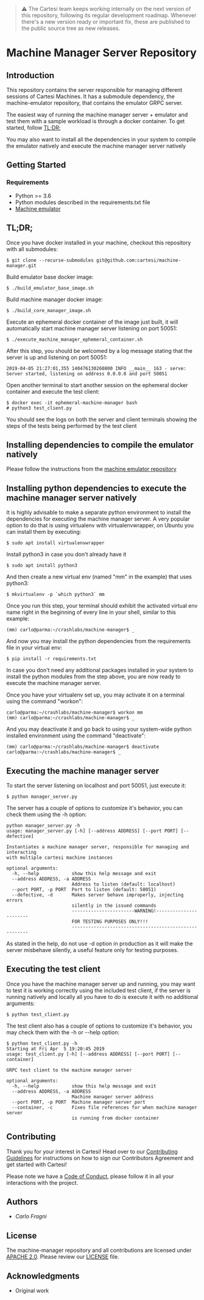 > :warning: The Cartesi team keeps working internally on the next version of this repository, following its regular development roadmap. Whenever there's a new version ready or important fix, these are published to the public source tree as new releases.

# Machine Manager Server Repository

## Introduction

This repository contains the server responsible for managing different sessions of Cartesi Machines. It has a submodule dependency, the machine-emulator repository, that contains the emulator GRPC server.

The easiest way of running the machine manager server + emulator and test them with a sample workload is through a docker container. To get started, follow [TL;DR;](#tldr)

You may also want to install all the dependencies in your system to compile the emulator natively and execute the machine manager server natively

## Getting Started

### Requirements

- Python >= 3.6
- Python modules described in the requirements.txt file
- [Machine emulator](https://github.com/cartesi/machine-emulator)

## TL;DR;

Once you have docker installed in your machine, checkout this repository with all submodules:
```console
$ git clone --recurse-submodules git@github.com:cartesi/machine-manager.git
```

Build emulator base docker image:
```console
$ ./build_emulator_base_image.sh
```

Build machine manager docker image:
```console
$ ./build_core_manager_image.sh
```

Execute an ephemeral docker container of the image just built, it will automatically start machine manager server listening on port 50051:
```console
$ ./execute_machine_manager_ephemeral_container.sh
```

After this step, you should be welcomed by a log message stating that the server is up and listening on port 50051:
```console
2019-04-05 21:27:01,355 140476130260800 INFO __main__ 163 - serve: Server started, listening on address 0.0.0.0 and port 50051
```

Open another terminal to start another session on the ephemeral docker container and execute the test client:
```console
$ docker exec -it ephemeral-machine-manager bash
# python3 test_client.py
```
You should see the logs on both the server and client terminals showing the steps of the tests being performed by the test client

## Installing dependencies to compile the emulator natively

Please follow the instructions from the [machine emulator repository](https://github.com/cartesi/machine-emulator/blob/master/README.md)

## Installing python dependencies to execute the machine manager server natively

It is highly advisable to make a separate python environment to install the dependencies for executing the machine manager server. A very popular option to do that is using virtualenv with virtualenvwrapper, on Ubuntu you can install them by executing:
```console
$ sudo apt install virtualenvwrapper
```

Install python3 in case you don't already have it
```console
$ sudo apt install python3
```

And then create a new virtual env (named "mm" in the example) that uses python3:
```console
$ mkvirtualenv -p `which python3` mm
```

Once you run this step, your terminal should exhibit the activated virtual env name right in the beginning of every line in your shell, similar to this example:
```console
(mm) carlo@parma:~/crashlabs/machine-manager$ _
```

And now you may install the python dependencies from the requirements file in your virtual env:
```console
$ pip install -r requirements.txt
```

In case you don't need any additional packages installed in your system to install the python modules from the step above, you are now ready to execute the machine manager server.

Once you have your virtualenv set up, you may activate it on a terminal using the command "workon":
```console
carlo@parma:~/crashlabs/machine-manager$ workon mm
(mm) carlo@parma:~/crashlabs/machine-manager$ _
```

And you may deactivate it and go back to using your system-wide python installed environment using the command "deactivate":
```console
(mm) carlo@parma:~/crashlabs/machine-manager$ deactivate
carlo@parma:~/crashlabs/machine-manager$ _
```

## Executing the machine manager server

To start the server listening on localhost and port 50051, just execute it:
```console
$ python manager_server.py
```

The server has a couple of options to customize it's behavior, you can check them using the -h option:
```console
python manager_server.py -h
usage: manager_server.py [-h] [--address ADDRESS] [--port PORT] [--defective]

Instantiates a machine manager server, responsible for managing and interacting
with multiple cartesi machine instances

optional arguments:
  -h, --help            show this help message and exit
  --address ADDRESS, -a ADDRESS
                        Address to listen (default: localhost)
  --port PORT, -p PORT  Port to listen (default: 50051)
  --defective, -d       Makes server behave improperly, injecting errors
                        silently in the issued commands
                        -----------------------WARNING!-----------------------
                        FOR TESTING PURPOSES ONLY!!!
                        ------------------------------------------------------
```

As stated in the help, do not use -d option in production as it will make the server misbehave silently, a useful feature only for testing purposes.

## Executing the test client

Once you have the machine manager server up and running, you may want to test it is working correctly using the included test client, if the server is running natively and locally all you have to do is execute it with no additional arguments:
```console
$ python test_client.py
```

The test client also has a couple of options to customize it's behavior, you may check them with the -h or --help option:
```console
$ python test_client.py -h
Starting at Fri Apr  5 19:20:45 2019
usage: test_client.py [-h] [--address ADDRESS] [--port PORT] [--container]

GRPC test client to the machine manager server

optional arguments:
  -h, --help            show this help message and exit
  --address ADDRESS, -a ADDRESS
                        Machine manager server address
  --port PORT, -p PORT  Machine manager server port
  --container, -c       Fixes file references for when machine manager server
                        is running from docker container
```

## Contributing

Thank you for your interest in Cartesi! Head over to our [Contributing Guidelines](https://github.com/cartesi/machine-manager/blob/master/CONTRIBUTING.md) for instructions on how to sign our Contributors Agreement and get started with Cartesi!

Please note we have a [Code of Conduct](https://github.com/cartesi/machine-manager/blob/master/CODE_OF_CONDUCT.md), please follow it in all your interactions with the project.

## Authors

- *Carlo Fragni*

## License

The machine-manager repository and all contributions are licensed under
[APACHE 2.0](https://www.apache.org/licenses/LICENSE-2.0). Please review our [LICENSE](https://github.com/cartesi/machine-manager/blob/master/LICENSE) file.

## Acknowledgments

- Original work
